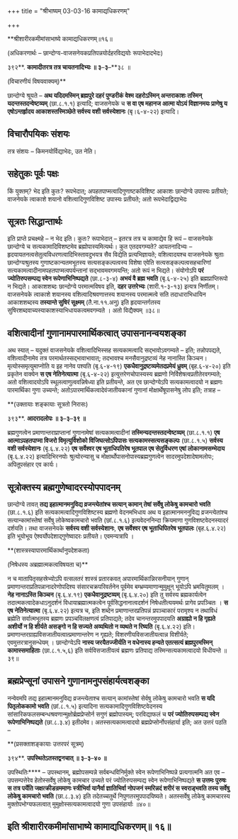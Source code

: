 +++
title = "श्रीभाष्यम् 03-03-16 कामाद्यधिकरणम्"

+++


**श्रीशारीरकमीमांसाभाष्ये कामाद्यधिकरणम्॥१६॥

(अधिकरणार्थः – छान्दोग्य-वाजसनेयकप्रतिपन्नयोर्दहरविद्ययोः रूपाभेदादभेदः)

३९२**. **कामादीतरत्र तत्र चायतनादिभ्यः ॥ ३**–**३**–**३८ ॥

(विचारणीयं विषयवाक्यम्)**

छान्दोग्ये श्रूयते – **अथ यदिदमस्मिन् ब्रह्मपुरे दहरं पुण्डरीकं वेश्म दहरोऽस्मिन् अन्तराकाशः तस्मिन् यदन्तस्तदन्वेष्टव्यम्** (छा.८.१.१) इत्यादि; वाजसनेयके च **स वा एष महानज आत्मा योऽयं विज्ञानमयः प्राणेषु य एषोऽन्तर्हृादय आकाशस्तस्मिञ्छेते सर्वस्य वशी सर्वस्येशानः** (बृ।६-४-२२) इत्यादि।

## विचारौपयिकः संशयः

तत्र संशयः – किमनयोर्विद्याभेदः, उत नेति।

## सहेतुकः पूर्वः पक्षः

किं युक्तम्? भेद इति कुतः? रूपभेदात्; अपहतपाप्मत्वादिगुणाष्टकविशिष्ट आकाशः छान्दोग्ये उपास्यः प्रतीयते; वाजनेयके त्वाकाशे शयानो वशित्वादिगुणविशिष्ट उपास्यः प्रतीयते; अतो रूपभेदाद्विद्याभेदः

## सूत्रतः सिद्धान्तार्थः

इति प्राप्ते प्रचक्ष्महे – न भेद इति। कुतः? रूपाभेदात् – इतरत्र तत्र च कामाद्येव हि रूपं – वाजसनेयके छान्दोग्ये च सत्यकामादिविशष्टमेव ब्रह्मोपास्यमित्यर्थः। कुत एतदवगम्यते? आयतनादिभ्यः – हृदयायतनत्वसेतुत्वविधरणत्वादिभिस्तावदुभयत्र सैव विद्येति प्रत्यभिज्ञायते; वशित्वादयश्च वाजसनेयके श्रुताः छान्दोग्यश्रुतस्य गुणाष्टकान्यतमभूतस्य सत्यसङ्कल्पत्वस्य विशेषा एवेति सत्यसङ्कल्पत्वसहचारिणां सत्यकामत्वादीनामपहतपाप्मत्वपर्यन्तानां सद्भावमवगमयन्ति; अतो रूपं न भिद्यते। संयोगोऽपि **परं ज्योतिरुपसम्पद्य स्वेन रूपेणाभिनिष्पद्यते** (छा.८-३-४)
**अभयं वै ब्रह्म भवति** (बृ.६-४-२५) इति ब्रह्मप्राप्तिरूपो न भिद्यते। आकाशशब्दः छान्दोग्ये परमात्मविषय इति, **दहर उत्तरेभ्यः** (शारी.१-३-१३) इत्यत्र निर्णीतम्। वाजसनेयके त्वाकाशे शयानस्य वशित्वादिश्रवणात्तस्य शयानस्य परमात्मत्वे सति तदाधाराभिधायिन आकाशशब्दस्य **तस्यान्ते सुषिरं सूक्ष्मम्** (तै.ना.११.अनु) इति हृदयान्तर्गतस्य सुषिरशब्दवाच्यस्याकाशस्याभिधायकत्वमवगम्यते । अतो विद्यैक्यम् ॥३८॥

## वशित्वादीनां गुणानामपारमार्थिकत्वात् उपासनानन्वयशङ्का

अथ स्यात् – यदुक्तं वाजसनेयके वशित्वादिभिस्सह सत्यकामत्वादि सद्भावोऽवगम्यते – इति; तन्नोपपद्यते, वशित्वादीनामेव तत्र परमार्थतस्सद्भावाभावात्; तदभावश्च मनसैवानुद्रष्टव्यं नेह नानास्ति किञ्चन। मृत्योस्समृत्युमाप्नोति य इह नानेव पश्यति (बृ.६-४-१९) **एकधैवानुद्रष्टव्यमेतदप्रमेयं ध्रुवम्** (बृह.६-४-२०) इति प्रकृतेन वाक्येन **स एष नेतिनेत्यात्मा** (बृ.६-४-२२) इत्युत्तरेणचोपास्यस्य ब्रह्मणो निर्विशेषत्वप्रतीतेरवगम्यते; अतो वशित्वादयोऽपि स्थूलत्वाणुत्ववन्निषेध्या इति प्रतीयन्ते, अत एव छान्दोग्येऽपि सत्यकामत्वादयो न ब्रह्मणः पारमार्थिका गुणा उच्यन्ते; अतोऽपारमार्थिकत्वादेवंजातीयकानां गुणानां मोक्षार्थेषूपासनेषु लोप इति; तत्राह –

**(उक्तायाः शङ्कायाः सूत्रतो निरासः)

३९३**. **आदरादलोपः ॥ ३**–**३**–**३९ ॥**

ब्रह्मगुणत्वेन प्रमाणान्तराप्राप्तानां गुणानामेषां सत्यकामत्वादीनां
**तस्मिन्यदन्तस्तदन्वेष्टव्यम्** (छा.८.१.१) **एष आत्माऽपहतपाप्मा विजरो विमृत्युर्विशोको विजिघत्सोऽपिपासः सत्यकामस्सत्यसङ्कल्पः** (छा.८.१.५) **सर्वस्य वशी सर्वस्येशानः** (बृ.६.४.२२) **एष सर्वेश्वर एष भूताधिपतिरेष भूतपाल एष सेतुर्विधरण एषां लोकानामसम्भेदाय** (बृ.६.४.२२) इत्यादिभिरनयोः श्रुत्योरन्यासु च मोक्षार्थोपासनोपास्यब्रह्मगुणत्वेन सादरमुपदेशादेषामलोपः; अपितूपसंहार एव कार्यः।

## सूत्रोक्तस्य ब्रह्मगुणेष्वादरस्योपपादनम्

छान्दोग्ये तावत् **तद्य इहात्मानमनुविद्य व्रजन्त्येतांश्च सत्यान् कामान् तेषां सर्वेषु लोकेषु कामचारो भवति** (छा.८.१.६) इति सत्यकामत्वादिगुणविशिष्टस्य ब्रह्मणो वेदनमभिधाय
अथ य इहात्मानमननुविद्य व्रजन्त्येतांश्च सत्यान्कामांस्तेषां सर्वेषु लोकेष्वकामचारो भवति (छां.८.१.६) इत्यवेदननिन्दा क्रियमाणा गुणविशष्टवेदनस्यादरं दर्शयति। तथा वाजसनेयके **सर्वस्य वशी सर्वस्येशानः**, **एष सर्वेश्वर एष भूताधिपितरेष भूतपालः** (बृह.६.४.२२) इति भूयोभूय ऐश्वर्योपदेशाद्गुणेष्वादरः प्रतीयते। एवमन्यत्रापि ।

**(शास्त्रस्यापारमार्थिकार्थानुपदेशकता)

(निषेधस्य अब्रह्मात्मकत्वविषयता च)**

न च मातापितृसहस्रेभ्योऽपि वत्सलतरं शास्त्रं प्रतारकवत् अपारमार्थिकान्निरसनीयान् गुणान् प्रमाणान्तराप्रतिपन्नानादरेणोपदिश्य संसारचक्रपरिवर्तनेन पूर्वमेव बम्भ्रम्यमाणान्मुमुक्षून् भूयोऽपि भ्रमयितुमलम् । **नेह नानाऽस्ति किञ्चन** (बृ.६.४.१९)
**एकधैवानुद्रष्टव्यम्** (बृ.६.४.२०) इति तु सर्वस्य ब्रह्मकार्यत्वेन तदात्मकत्वादेकधाऽनुदर्शनं विधायाब्रह्मात्मकत्वेन पूर्वसिद्धनानात्वदर्शनं निषेधतीत्ययमर्थः प्रागेव प्रपञ्चितः । **स एष नेतिनेत्यात्मा** (बृ.६.४.२२) इत्यत्र च, इति शब्देन प्रमाणान्तरप्रतिपन्नं प्रपञ्चाकारं परामृश्य न तथाविधं ब्रह्मेति सर्वात्मभूतस्य ब्रह्मणः प्रपञ्चविलक्षणत्वं प्रतिपाद्यते; तदेव चानन्तरमुपपादयति **अग्राह्यो न हि गृह्यते अशीर्यो न हि शीर्यते असङ्गो न हि सज्यते अव्यथितो न व्यथते न रिष्यति** (बृ.६.४.२२) इति। प्रमाणान्तरग्राह्यविसजातीयत्वात्प्रमाणान्तरेण न गृह्यते; विशरणीयविसजातीयत्वान्न विशीर्यते; एवमुत्तरत्रानुसन्धेयम् । छान्दोग्येऽपि
**नास्य जरयैतज्जीर्यति न वधेनास्य हन्यते एतत्सत्यं ब्रह्मपुरमस्मिन् कामास्समाहिताः** (छा.८.१.५,६) इति सर्वविसजातीयत्वं ब्रह्मणः प्रतिपाद्य तस्मिन्सत्यकामत्वादयो विधीयन्ते ॥३९॥

## ब्रह्मप्रेप्सूनां उपासने गुणानामनुपसंहार्यत्वशङ्का

नन्वेवमपि तद्य इहात्मानमनुविद्य व्रजन्त्येताश्च सत्यान् कामांस्तेषां सेर्वषु लोकेषु कामचारो भवति **स यदि पितृलोककामो भवति** (छां.८.१.५) इत्यादिना सत्यकामादिगुणविशिष्टवेदनस्य सांसारिकफलसम्बन्धश्रवणान्मुक्षोर्ब्रह्मप्रेप्सोर्न सगुणं ब्रह्मोपास्यम्; परविद्याफलं च **परं ज्योतिरुपसम्पद्य स्वेन रूपेणाभिनिष्पद्यते** (छा.८.३.४) इतीदमेव। अतस्सत्यकामत्वादयो ब्रह्मप्रेप्सोर्नोपसंहार्या इति; अत उत्तरं पठति –

**(प्रसक्ताशङ्कायाः उत्तरपरं सूत्रम्)

३९४**. **उपस्थितेऽतस्तद्वनचात् ॥ ३**–**३**–**४० ॥**

उपस्थितिः**** – उपस्थानम्, ब्रह्मोपसम्पन्ने सर्वबन्धविनिर्मुक्ते स्वेन रूपेणाभिनिष्पन्ने प्रत्यगात्मनि अत एव – उपसम्पत्तेरेव हेतोस्सर्वेषु लोकेषु कामचार उच्यते परं ज्योतिरुपसम्पद्य स्वेन रूपेणाभिनिष्पद्यते **स उत्तमः पुरुषः स तत्र पर्येति जक्षत्क्रीडन्रममाणः स्त्रीभिर्वा यानैर्वा ज्ञातिभिर्वा नोपजनं स्मरिन्नदं शरीरं स स्वराड्भवति तस्य सर्वेषु लोकेषु कामचारो भवति** (छा.८.३.४) इति तदेतच्चतुर्थे निपुणतरमुपपादयिष्यते। अतस्सर्वेषु लोकेषु कामचारस्य मुक्तोपभोग्यफलत्वात् मुमुक्षोस्सत्यकामत्वादयो गुणा उपसंहार्याः ॥४०॥

## इति श्रीशारीरकमीमांसाभाष्ये कामाद्यधिकरणम्॥ १६॥



